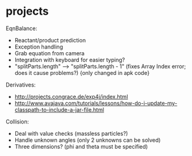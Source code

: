 # projects

EqnBalance:

  - Reactant/product prediction
  - Exception handling
  - Grab equation from camera
  - Integration with keyboard for easier typing?
  - "splitParts.length" --> "splitParts.length - 1" (fixes Array Index error; does it cause problems?) {only changed in apk code}
  
Derivatives:

  - http://projects.congrace.de/exp4j/index.html
  - http://www.avajava.com/tutorials/lessons/how-do-i-update-my-classpath-to-include-a-jar-file.html

Collision:

  - Deal with value checks (massless particles?)
  - Handle unknown angles (only 2 unknowns can be solved)
  - Three dimensions? (phi and theta must be specified)
